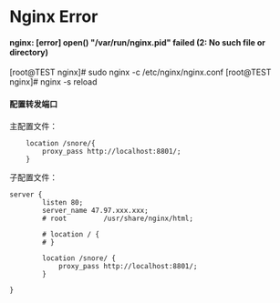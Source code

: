 # Nginx Error 


####  nginx: [error] open() "/var/run/nginx.pid" failed (2: No such file or directory)

[root@TEST nginx]# sudo nginx -c /etc/nginx/nginx.conf
[root@TEST nginx]# nginx -s reload

#### 配置转发端口

主配置文件：

```
	location /snore/{
		proxy_pass http://localhost:8801/;
	}
```

子配置文件：

```
server {
        listen 80;
        server_name 47.97.xxx.xxx;
        # root         /usr/share/nginx/html;

        # location / {
        # }

        location /snore/ {
            proxy_pass http://localhost:8801/;
        }

}
```
